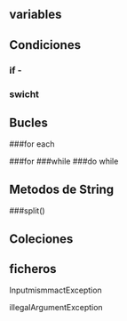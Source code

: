 ## variables

## Condiciones
### if -

### swicht




## Bucles
###for each

###for 
###while
###do while


## Metodos de String

###split()

## Coleciones

## ficheros







InputmismmactException 

illegalArgumentException 